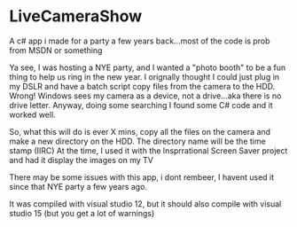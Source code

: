 # LiveCameraShow
A c# app i made for a party a few years back...most of the code is prob from MSDN or something

Ya see, I was hosting a NYE party, and I wanted  a "photo booth" to be a fun thing to help us ring in the new year. 
I orignally thought I could just plug in my DSLR and have a batch script copy files from the camera to the HDD. Wrong!
Windows sees my camera as a device, not a drive...aka there is no drive letter. Anyway, doing some searching I found some
C# code and it worked well. 

So, what this will do is ever X mins, copy all the files on the camera and make a new directory on the HDD. The directory
name will be the time stamp (IIRC) At the time, I used it with the Insprrational Screen Saver project and had it 
display the images on my TV

There may be some issues with this app, i dont rembeer, I havent used it since that NYE party a few years ago.

It was compiled with visual studio 12, but it should also compile with visual studio 15 (but you get a lot of warnings)
